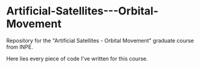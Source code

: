 # Artificial-Satellites---Orbital-Movement
Repository for the "Artificial Satellites - Orbital Movement" graduate course from INPE.

Here lies every piece of code I've written for this course.
